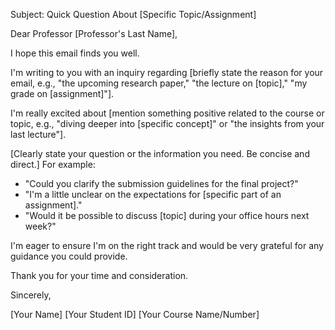 Subject: Quick Question About [Specific Topic/Assignment]

Dear Professor [Professor's Last Name],

I hope this email finds you well.

I'm writing to you with an inquiry regarding [briefly state the reason for your email, e.g., "the upcoming research paper," "the lecture on [topic]," "my grade on [assignment]"].

I'm really excited about [mention something positive related to the course or topic, e.g., "diving deeper into [specific concept]" or "the insights from your last lecture"].

[Clearly state your question or the information you need. Be concise and direct.] For example:
* "Could you clarify the submission guidelines for the final project?"
* "I'm a little unclear on the expectations for [specific part of an assignment]."
* "Would it be possible to discuss [topic] during your office hours next week?"

I'm eager to ensure I'm on the right track and would be very grateful for any guidance you could provide.

Thank you for your time and consideration.

Sincerely,

[Your Name]
[Your Student ID]
[Your Course Name/Number]
